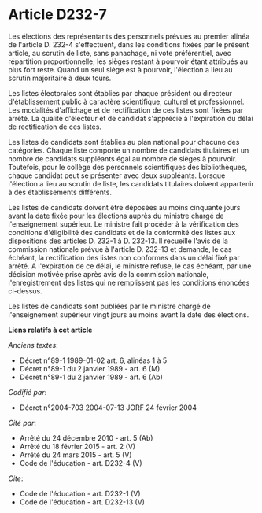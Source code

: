 # Article D232-7

Les élections des représentants des personnels prévues au premier alinéa de l'article D. 232-4 s'effectuent, dans les
conditions fixées par le présent article, au scrutin de liste, sans panachage, ni vote préférentiel, avec répartition
proportionnelle, les sièges restant à pourvoir étant attribués au plus fort reste. Quand un seul siège est à pourvoir,
l'élection a lieu au scrutin majoritaire à deux tours. 

Les listes électorales sont établies par chaque président ou directeur d'établissement public à caractère scientifique,
culturel et professionnel. Les modalités d'affichage et de rectification de ces listes sont fixées par arrêté. La qualité
d'électeur et de candidat s'apprécie à l'expiration du délai de rectification de ces listes. 

Les listes de candidats sont établies au plan national pour chacune des catégories. Chaque liste comporte un nombre de
candidats titulaires et un nombre de candidats suppléants égal au nombre de sièges à pourvoir. Toutefois, pour le collège des
personnels scientifiques des bibliothèques, chaque candidat peut se présenter avec deux suppléants. Lorsque l'élection a lieu
au scrutin de liste, les candidats titulaires doivent appartenir à des établissements différents. 

Les listes de candidats doivent être déposées au moins cinquante jours avant la date fixée pour les élections auprès du
ministre chargé de l'enseignement supérieur. Le ministre fait procéder à la vérification des conditions d'éligibilité des
candidats et de la conformité des listes aux dispositions des articles D. 232-1 à D. 232-13. Il recueille l'avis de la
commission nationale prévue à l'article D. 232-13 et demande, le cas échéant, la rectification des listes non conformes dans
un délai fixé par arrêté. A l'expiration de ce délai, le ministre refuse, le cas échéant, par une décision motivée prise
après avis de la commission nationale, l'enregistrement des listes qui ne remplissent pas les conditions énoncées ci-dessus. 

Les listes de candidats sont publiées par le ministre chargé de l'enseignement supérieur vingt jours au moins avant la date
des élections.

**Liens relatifs à cet article**

_Anciens textes_:

  - Décret n°89-1 1989-01-02 art. 6, alinéas 1 à 5
  - Décret n°89-1 du 2 janvier 1989 - art. 6 (M)
  - Décret n°89-1 du 2 janvier 1989 - art. 6 (Ab)

_Codifié par_:

  - Décret n°2004-703 2004-07-13 JORF 24 février 2004

_Cité par_:

  - Arrêté du 24 décembre 2010 - art. 5 (Ab)
  - Arrêté du 18 février 2015 - art. 2 (V)
  - Arrêté du 24 mars 2015 - art. 5 (V)
  - Code de l'éducation - art. D232-4 (V)

_Cite_:

  - Code de l'éducation - art. D232-1 (V)
  - Code de l'éducation - art. D232-13 (V)
